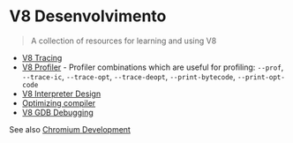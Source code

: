 # V8 Desenvolvimento

> A collection of resources for learning and using V8

* [V8 Tracing](https://github.com/v8/v8/wiki/Tracing-V8)
* [V8 Profiler](https://github.com/v8/v8/wiki/V8-Profiler) - Profiler combinations which are useful for profiling: `--prof`, `--trace-ic`, `--trace-opt`, `--trace-deopt`, `--print-bytecode`, `--print-opt-code`
* [V8 Interpreter Design](https://docs.google.com/document/d/11T2CRex9hXxoJwbYqVQ32yIPMh0uouUZLdyrtmMoL44/edit?ts=56f27d9d#heading=h.6jz9dj3bnr8t)
* [Optimizing compiler](https://github.com/v8/v8/wiki/TurboFan)
* [V8 GDB Debugging](https://github.com/v8/v8/wiki/GDB-JIT-Interface)

See also [Chromium Development](chromium-development.md)